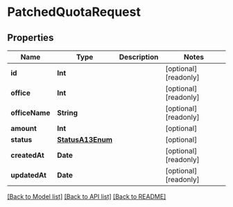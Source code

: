 # PatchedQuotaRequest

## Properties
Name | Type | Description | Notes
------------ | ------------- | ------------- | -------------
**id** | **Int** |  | [optional] [readonly] 
**office** | **Int** |  | [optional] [readonly] 
**officeName** | **String** |  | [optional] [readonly] 
**amount** | **Int** |  | [optional] 
**status** | [**StatusA13Enum**](StatusA13Enum.md) |  | [optional] 
**createdAt** | **Date** |  | [optional] [readonly] 
**updatedAt** | **Date** |  | [optional] [readonly] 

[[Back to Model list]](../README.md#documentation-for-models) [[Back to API list]](../README.md#documentation-for-api-endpoints) [[Back to README]](../README.md)


